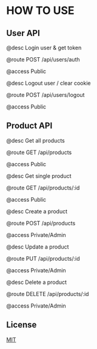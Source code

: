 # HOW TO USE

## User API

@desc    Login user & get token

@route   POST /api/users/auth

@access  Public

@desc    Logout user / clear cookie

@route   POST /api/users/logout

@access  Public

## Product API

@desc Get all products

@route GET /api/products

@access Public

@desc    Get single product

@route   GET /api/products/:id

@access  Public

@desc    Create a product

@route   POST /api/products

@access  Private/Admin

@desc    Update a product

@route   PUT /api/products/:id

@access  Private/Admin

@desc    Delete a product

@route   DELETE /api/products/:id

@access  Private/Admin

## License
[MIT](https://choosealicense.com/licenses/mit/)